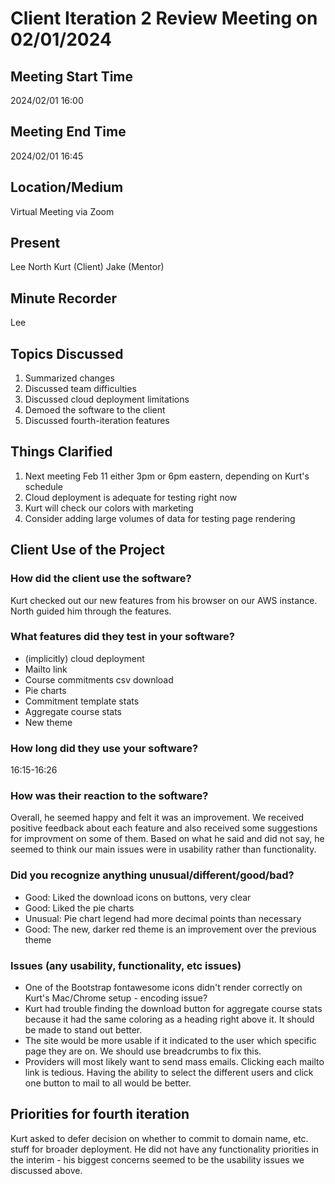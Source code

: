 # Client Iteration 2 Review Meeting on 02/01/2024

## Meeting Start Time

2024/02/01 16:00

## Meeting End Time

2024/02/01 16:45

## Location/Medium

Virtual Meeting via Zoom

## Present

Lee 
North
Kurt (Client)
Jake (Mentor)

## Minute Recorder

Lee

## Topics Discussed

1. Summarized changes
2. Discussed team difficulties
3. Discussed cloud deployment limitations
4. Demoed the software to the client
5. Discussed fourth-iteration features

## Things Clarified

1. Next meeting Feb 11 either 3pm or 6pm eastern, depending on Kurt's schedule
2. Cloud deployment is adequate for testing right now
3. Kurt will check our colors with marketing
4. Consider adding large volumes of data for testing page rendering

## Client Use of the Project
### How did the client use the software?

Kurt checked out our new features from his browser on our AWS instance.
North guided him through the features.

### What features did they test in your software?
- (implicitly) cloud deployment
- Mailto link
- Course commitments csv download
- Pie charts
- Commitment template stats
- Aggregate course stats
- New theme


### How long did they use your software?
16:15-16:26

### How was their reaction to the software?

Overall, he seemed happy and felt it was an improvement. We received positive feedback about each feature and also received some suggestions for improvment on some of them. Based on what he said and did not say, he seemed to think our main issues were in usability rather than functionality.


### Did you recognize anything unusual/different/good/bad?
- Good: Liked the download icons on buttons, very clear
- Good: Liked the pie charts
- Unusual: Pie chart legend had more decimal points than necessary
- Good: The new, darker red theme is an improvement over the previous theme

### Issues (any usability, functionality, etc issues)

- One of the Bootstrap fontawesome icons didn't render correctly on Kurt's Mac/Chrome setup - encoding issue?
- Kurt had trouble finding the download button for aggregate course stats because it had the same coloring as a heading right above it. It should be made to stand out better.
- The site would be more usable if it indicated to the user which specific page they are on. We should use breadcrumbs to fix this.
- Providers will most likely want to send mass emails. Clicking each mailto link is tedious. Having the ability to select the different users and click one button to mail to all would be better.


## Priorities for fourth iteration
Kurt asked to defer decision on whether to commit to domain name, etc. stuff for broader deployment. He did not have any functionality priorities in the interim - his biggest concerns seemed to be the usability issues we discussed above.
